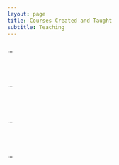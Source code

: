 ```yaml
---
layout: page
title: Courses Created and Taught
subtitle: Teaching
---
```


<p style = "font-family: 'Open Sans', 'Helvetica Neue', Helvetica, Arial, sans-serif;
  font-size: 20px;
  font-weight: 400;
  margin-bottom: 15px;
  text-align: justify;">

...

<br>
<br>

...

<br>
<br>

...

<br>
<br>

...

</p>
